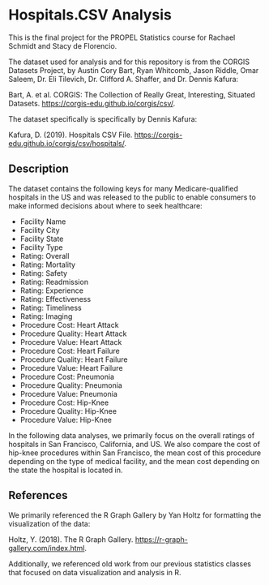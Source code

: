 # Hospitals.CSV Analysis

This is the final project for the PROPEL Statistics course for Rachael Schmidt and Stacy de Florencio.

The dataset used for analysis and for this repository is from the CORGIS 
Datasets Project, by Austin Cory Bart, Ryan Whitcomb, Jason Riddle, Omar Saleem,
Dr. Eli Tilevich, Dr. Clifford A. Shaffer, and Dr. Dennis Kafura:

Bart, A. et al. CORGIS: The Collection of Really Great, Interesting, Situated
Datasets. https://corgis-edu.github.io/corgis/csv/.

The dataset specifically is specifically by Dennis Kafura:

Kafura, D. (2019). Hospitals CSV File. 
https://corgis-edu.github.io/corgis/csv/hospitals/.

## Description

The dataset contains the following keys for many Medicare-qualified hospitals in
the US and was released to the public to enable consumers to make informed 
decisions about where to seek healthcare:

- Facility Name
- Facility City
- Facility State
- Facility Type
- Rating: Overall
- Rating: Mortality
- Rating: Safety
- Rating: Readmission
- Rating: Experience
- Rating: Effectiveness
- Rating: Timeliness
- Rating: Imaging
- Procedure Cost: Heart Attack
- Procedure Quality: Heart Attack
- Procedure Value: Heart Attack
- Procedure Cost: Heart Failure
- Procedure Quality: Heart Failure
- Procedure Value: Heart Failure
- Procedure Cost: Pneumonia
- Procedure Quality: Pneumonia
- Procedure Value: Pneumonia
- Procedure Cost: Hip-Knee
- Procedure Quality: Hip-Knee
- Procedure Value: Hip-Knee

In the following data analyses, we primarily focus on the overall ratings of 
hospitals in San Francisco, California, and US. We also compare the cost of
hip-knee procedures within San Francisco, the mean cost of this procedure 
depending on the type of medical facility, and the mean cost depending on the
state the hospital is located in.

## References

We primarily referenced the R Graph Gallery by Yan Holtz for formatting the
visualization of the data:

Holtz, Y. (2018). The R Graph Gallery. https://r-graph-gallery.com/index.html.

Additionally, we referenced old work from our previous statistics classes that
focused on data visualization and analysis in R.
